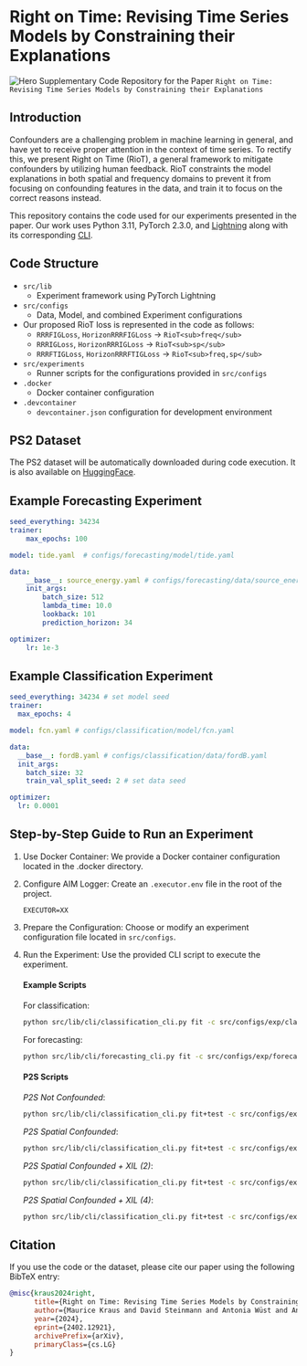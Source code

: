 # Right on Time: Revising Time Series Models by Constraining their Explanations
![Hero](riot_hero_v2_git.png)
Supplementary Code Repository for the Paper `Right on Time: Revising Time Series Models by Constraining their Explanations`

## Introduction
Confounders are a challenging problem in machine learning in general, and have yet to receive proper attention in the context of time series. To rectify this, we present Right on Time (RioT), a general framework to mitigate confounders by utilizing human feedback. RioT constraints the model explanations in both spatial and frequency domains to prevent it from focusing on confounding features in the data, and train it to focus on the correct reasons instead.

This repository contains the code used for our experiments presented in the paper. Our work uses Python 3.11, PyTorch 2.3.0, and [Lightning](https://lightning.ai) along with its corresponding [CLI](https://lightning.ai/docs/pytorch/stable/api/lightning.pytorch.cli.LightningCLI.html).

## Code Structure
- `src/lib`
    - Experiment framework using PyTorch Lightning
- `src/configs`
    - Data, Model, and combined Experiment configurations
- Our proposed RioT loss is represented in the code as follows:
  - `RRRFIGLoss`, `HorizonRRRFIGLoss` -> `RioT<sub>freq</sub>`
  - `RRRIGLoss`, `HorizonRRRIGLoss` -> `RioT<sub>sp</sub>`
  - `RRRFTIGLoss`, `HorizonRRRFTIGLoss` -> `RioT<sub>freq,sp</sub>`
- `src/experiments`
    - Runner scripts for the configurations provided in `src/configs`
- `.docker`
    - Docker container configuration
- `.devcontainer`
    - `devcontainer.json` configuration for development environment

## PS2 Dataset
The PS2 dataset will be automatically downloaded during code execution. It is also available on [HuggingFace](https://huggingface.co/datasets/AIML-TUDA/P2S).

## Example Forecasting Experiment 

```yaml
seed_everything: 34234
trainer:
    max_epochs: 100 

model: tide.yaml  # configs/forecasting/model/tide.yaml

data: 
    __base__: source_energy.yaml # configs/forecasting/data/source_energy.yaml
    init_args:
        batch_size: 512
        lambda_time: 10.0 
        lookback: 101 
        prediction_horizon: 34 

optimizer:
    lr: 1e-3
```

## Example Classification Experiment

```yaml
seed_everything: 34234 # set model seed
trainer:
  max_epochs: 4

model: fcn.yaml # configs/classification/model/fcn.yaml

data: 
  __base__: fordB.yaml # configs/classification/data/fordB.yaml
  init_args:
    batch_size: 32
    train_val_split_seed: 2 # set data seed

optimizer:
  lr: 0.0001


```

## Step-by-Step Guide to Run an Experiment
1. Use Docker Container: We provide a Docker container configuration located in the .docker directory.
2. Configure AIM Logger: Create an `.executor.env` file in the root of the project.
    ```env
    EXECUTOR=XX
    ```
3. Prepare the Configuration: Choose or modify an experiment configuration file located in `src/configs`.
4. Run the Experiment: Use the provided CLI script to execute the experiment.
    #### Example Scripts 
    For classification:

    ```bash
    python src/lib/cli/classification_cli.py fit -c src/configs/exp/classification/test.yaml
    ```

    For forecasting:

      ```sh
      python src/lib/cli/forecasting_cli.py fit -c src/configs/exp/forecasting/test.yaml
      ```

    #### P2S Scripts
    *P2S Not Confounded*:

    ```bash
    python src/lib/cli/classification_cli.py fit+test -c src/configs/exp/classification/p2s_no_conf.yaml --seed_everything=34234 --experiment_name="P2S FCN" --run_name="P2S Not Confounded"
    ```

    *P2S Spatial Confounded*:
    ```bash
    python src/lib/cli/classification_cli.py fit+test -c src/configs/exp/classification/p2s_conf.yaml --seed_everything=34234 --experiment_name="P2S FCN" --run_name="P2S Spatial Confounded"
    ```

    *P2S Spatial Confounded + XIL (2)*:
    ```bash
    python src/lib/cli/classification_cli.py fit+test -c src/configs/exp/classification/p2s_conf_2.yaml --seed_everything=34234 --experiment_name="P2S FCN" --run_name="P2S Spatial Confounded + XIL (2)"
    ```

    *P2S Spatial Confounded + XIL (4)*:
    ```bash
    python src/lib/cli/classification_cli.py fit+test -c src/configs/exp/classification/p2s_conf_4.yaml --seed_everything=34234 --experiment_name="P2S FCN" --run_name="P2S Spatial Confounded + XIL (4)"
    ```

## Citation

If you use the code or the dataset, please cite our paper using the following BibTeX entry:

```bibtex
@misc{kraus2024right,
      title={Right on Time: Revising Time Series Models by Constraining their Explanations}, 
      author={Maurice Kraus and David Steinmann and Antonia Wüst and Andre Kokozinski and Kristian Kersting},
      year={2024},
      eprint={2402.12921},
      archivePrefix={arXiv},
      primaryClass={cs.LG}
}
```
